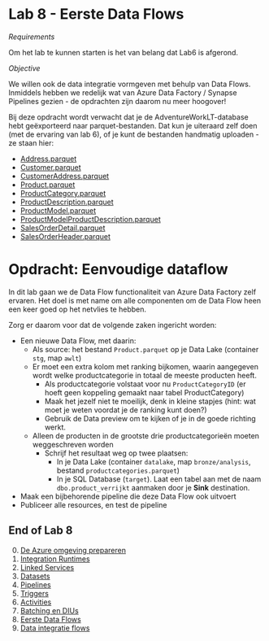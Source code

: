 # Lab 8 - Eerste Data Flows

*Requirements*

Om het lab te kunnen starten is het van belang dat Lab6 is afgerond.

*Objective*

We willen ook de data integratie vormgeven met behulp van Data Flows. Inmiddels hebben we redelijk wat van Azure Data Factory / Synapse Pipelines gezien - de opdrachten zijn daarom nu meer hoogover!

Bij deze opdracht wordt verwacht dat je de AdventureWorkLT-database hebt geëxporteerd naar parquet-bestanden. Dat kun je uiteraard zelf doen (met de ervaring van lab 6), of je kunt de bestanden handmatig uploaden - ze staan hier:

* [Address.parquet](parquetfiles/Address.parquet)
* [Customer.parquet](parquetfiles/Customer.parquet)
* [CustomerAddress.parquet](parquetfiles/CustomerAddress.parquet)
* [Product.parquet](parquetfiles/Product.parquet)
* [ProductCategory.parquet](parquetfiles/ProductCategory.parquet)
* [ProductDescription.parquet](parquetfiles/ProductDescription.parquet)
* [ProductModel.parquet](parquetfiles/ProductModel.parquet)
* [ProductModelProductDescription.parquet](parquetfiles/ProductModelProductDescription.parquet)
* [SalesOrderDetail.parquet](parquetfiles/SalesOrderDetail.parquet)
* [SalesOrderHeader.parquet](parquetfiles/SalesOrderHeader.parquet)

# Opdracht: Eenvoudige dataflow

In dit lab gaan we de Data Flow functionaliteit van Azure Data Factory zelf ervaren. Het doel is met name om alle componenten om de Data Flow heen een keer goed op het netvlies te hebben.

Zorg er daarom voor dat de volgende zaken ingericht worden:

* Een nieuwe Data Flow, met daarin:
  * Als source: het bestand `Product.parquet` op je Data Lake (container `stg`, map `awlt`)
  * Er moet een extra kolom met ranking bijkomen, waarin aangegeven wordt welke productcategorie in totaal de meeste producten heeft.
    * Als productcategorie volstaat voor nu `ProductCategoryID` (er hoeft geen koppeling gemaakt naar tabel ProductCategory)
    * Maak het jezelf niet te moeilijk, denk in kleine stapjes (hint: wat moet je weten voordat je de ranking kunt doen?)
    * Gebruik de Data preview om te kijken of je in de goede richting werkt.
  * Alleen de producten in de grootste drie productcategorieën moeten weggeschreven worden
    * Schrijf het resultaat weg op twee plaatsen:
      * In je Data Lake (container `datalake`, map `bronze/analysis`, bestand `productcategories.parquet`)
      * In je SQL Database (`target`). Laat een tabel aan met de naam `dbo.product_verrijkt` aanmaken door je **Sink** destination.
* Maak een bijbehorende pipeline die deze Data Flow ook uitvoert
* Publiceer alle resources, en test de pipeline

## End of Lab 8

0. [De Azure omgeving prepareren](../0Prep/LabVoorbereiding0.md)
1. [Integration Runtimes](../Lab1/LabInstructions1.md)
2. [Linked Services](../Lab2/LabInstructions2.md)
3. [Datasets](../Lab3/LabInstructions3.md)
4. [Pipelines](../Lab4/LabInstructions4.md)
5. [Triggers](../Lab5/LabInstructions5.md)
6. [Activities](../Lab6/LabInstructions6.md)
7. [Batching en DIUs](../Lab7/LabInstructions7.md)
8. [Eerste Data Flows](../Lab8/LabInstructions8.md)
9. [Data integratie flows](../Lab9/LabInstructions9.md)
